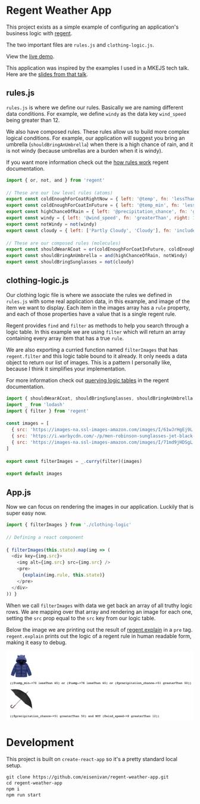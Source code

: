# Regent Weather App

This project exists as a simple example of configuring an application's business logic with [regent](https://github.com/northwesternmutual/regent).

The two important files are `rules.js` and `clothing-logic.js`.

View the [live demo](http://weather.eisenberg.ninja/).

This application was inspired by the examples I used in a MKEJS tech talk. Here are the [slides from that talk](http://weather.eisenberg.ninja/).

## rules.js

`rules.js` is where we define our rules. Basically we are naming different data conditions. For example, we define `windy` as the data key `wind_speed` being greater than 12.

We also have composed rules. These rules allow us to build more complex logical conditions. For example, our application will suggest you bring an umbrella (`shouldBringAnUmbrella`) when there is a high chance of rain, and it is not windy (because umbrellas are a burden when it is windy).

If you want more information check out the [how rules work](https://github.com/northwesternmutual/regent#how-rules-work) regent documentation.

```javascript
import { or, not, and } from 'regent'

// These are our low level rules (atoms)
export const coldEnoughForCoatRightNow = { left: '@temp', fn: 'lessThan', right: 65 }
export const coldEnoughForCoatInFuture = { left: '@temp_min', fn: 'lessThan', right: 65 }
export const highChanceOfRain = { left: '@precipitation_chance', fn: 'greaterThan', right: 50 }
export const windy = { left: '@wind_speed', fn: 'greaterThan', right: 12 }
export const notWindy = not(windy)
export const cloudy = { left: ['Partly Cloudy', 'Cloudy'], fn: 'includes', right: '@weather' }

// These are our composed rules (molecules)
export const shouldWearACoat = or(coldEnoughForCoatInFuture, coldEnoughForCoatRightNow, highChanceOfRain)
export const shouldBringAnUmbrella = and(highChanceOfRain, notWindy)
export const shouldBringSunglasses = not(cloudy)

```

## clothing-logic.js

Our clothing logic file is where we associate the rules we defined in `rules.js` with some real application data, in this example, and image of the item we want to display. Each item in the images array has a `rule` property, and each of those properties have a value that is a single regent rule.

Regent provides `find` and `filter` as methods to help you search through a logic table. In this example we are using `filter` which will return an array containing every array item that has a true `rule`.

We are also exporting a curried function named `filterImages` that has `regent.filter` and this logic table bound to it already. It only needs a data object to return our list of images. This is a pattern I personally like, because I think it simplifies your implementation.

For more information check out [querying logic tables](https://github.com/northwesternmutual/regent#querying-logic-tables) in the regent documentation.

```javascript
import { shouldWearACoat, shouldBringSunglasses, shouldBringAnUmbrella } from "./rules";
import _ from 'lodash'
import { filter } from 'regent'

const images = [
  { src: 'https://images-na.ssl-images-amazon.com/images/I/61wJrHgEj9L._SX385_.jpg', rule: shouldWearACoat },
  { src: 'https://i.warbycdn.com/-/p/men-robinson-sunglasses-jet-black-matte-angle-871-d407a730/1200x630', rule: shouldBringSunglasses },
  { src: 'https://images-na.ssl-images-amazon.com/images/I/71md9jHDSgL._SL1500_.jpg', rule: shouldBringAnUmbrella },
]

export const filterImages = _.curry(filter)(images)

export default images
```

## App.js

Now we can focus on rendering the images in our application. Luckily that is super easy now.

```javascript
import { filterImages } from './clothing-logic'

// Defining a react component

{ filterImages(this.state).map(img => (
  <div key={img.src}>
    <img alt={img.src} src={img.src} />
    <pre>
      {explain(img.rule, this.state)}
    </pre>
  </div>
)) }
```

When we call `filterImages` with data we get back an array of all truthy logic rows. We are mapping over that array and rendering an image for each one, setting the `src` prop equal to the `src` key from our logic table.

Below the image we are printing out the result of [regent.explain](https://github.com/northwesternmutual/regent#explain) in a `pre` tag. `regent.explain` prints out the logic of a regent rule in human readable form, making it easy to debug.

![regent weather screenshot](./regent-weather.png)

# Development

This project is built on `create-react-app` so it's a pretty standard local setup.

```
git clone https://github.com/eisenivan/regent-weather-app.git
cd regent-weather-app
npm i
npm run start
```
